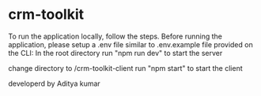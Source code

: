 # crm-toolkit

To run the application locally, follow the steps.
Before running the application, please setup a .env file similar to .env.example file provided
on the CLI: 
In the root directory run "npm run dev" to start the server

change directory to /crm-toolkit-client
run "npm start" to start the client


developerd by Aditya kumar
